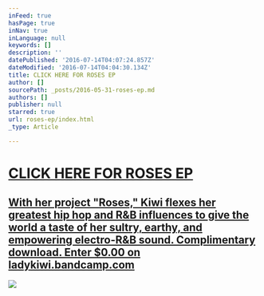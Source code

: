```yaml
---
inFeed: true
hasPage: true
inNav: true
inLanguage: null
keywords: []
description: ''
datePublished: '2016-07-14T04:07:24.857Z'
dateModified: '2016-07-14T04:04:30.134Z'
title: CLICK HERE FOR ROSES EP
author: []
sourcePath: _posts/2016-05-31-roses-ep.md
authors: []
publisher: null
starred: true
url: roses-ep/index.html
_type: Article

---
```

[][0]

# [CLICK HERE FOR ROSES EP][0]

## [With her project "Roses," Kiwi flexes her greatest hip hop and R&B influences to give the world a taste of her sultry, earthy, and empowering electro-R&B sound. Complimentary download. Enter $0.00 on ladykiwi.bandcamp.com][1]
![](https://the-grid-user-content.s3-us-west-2.amazonaws.com/bbd87f15-b445-448d-b3eb-14ffe1471559.jpg)

[0]: http://ladykiwi.bandcamp.com/releases
[1]: http://ladykiwi.bandcamp.com/